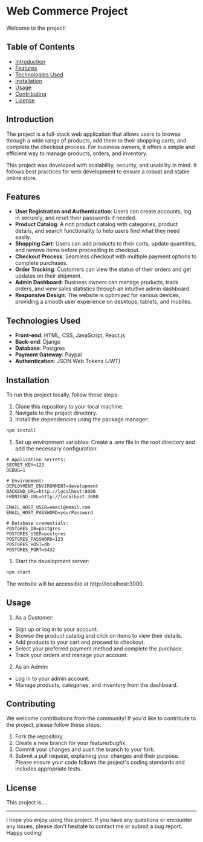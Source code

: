 # Web Commerce Project

Welcome to the project!

## Table of Contents

-   [Introduction](#introduction)
-   [Features](#features)
-   [Technologies Used](#technologies-used)
-   [Installation](#installation)
-   [Usage](#usage)
-   [Contributing](#contributing)
-   [License](#license)

## Introduction

The project is a full-stack web application that allows users to browse through a wide range of products, add them to their shopping carts, and complete the checkout process. For business owners, it offers a simple and efficient way to manage products, orders, and inventory.

This project was developed with scalability, security, and usability in mind. It follows best practices for web development to ensure a robust and stable online store.

## Features

-   **User Registration and Authentication**: Users can create accounts, log in securely, and reset their passwords if needed.
-   **Product Catalog**: A rich product catalog with categories, product details, and search functionality to help users find what they need easily.
-   **Shopping Cart**: Users can add products to their carts, update quantities, and remove items before proceeding to checkout.
-   **Checkout Process**: Seamless checkout with multiple payment options to complete purchases.
-   **Order Tracking**: Customers can view the status of their orders and get updates on their shipment.
-   **Admin Dashboard**: Business owners can manage products, track orders, and view sales statistics through an intuitive admin dashboard.
-   **Responsive Design**: The website is optimized for various devices, providing a smooth user experience on desktops, tablets, and mobiles.

## Technologies Used

-   **Front-end**: HTML, CSS, JavaScript, React.js
-   **Back-end**: Django
-   **Database**: Postgres
-   **Payment Gateway**: Paypal
-   **Authentication**: JSON Web Tokens (JWT)

## Installation

To run this project locally, follow these steps:

1. Clone this repository to your local machine.
2. Navigate to the project directory.
3. Install the dependencies using the package manager:

```bash
npm install
```

1. Set up environment variables:
   Create a .env file in the root directory and add the necessary configuration:

```dotenv
# Application secrets:
SECRET_KEY=123
DEBUG=1

# Environment:
DEPLOYMENT_ENVIRONMENT=development
BACKEND_URL=http://localhost:8000
FRONTEND_URL=http://localhost:3000

EMAIL_HOST_USER=email@email.com
EMAIL_HOST_PASSWORD=yourPassword

# Database credentials:
POSTGRES_DB=postgres
POSTGRES_USER=postgres
POSTGRES_PASSWORD=123
POSTGRES_HOST=db
POSTGRES_PORT=5432
```

1. Start the development server:

```bash
npm start
```

The website will be accessible at http://localhost:3000.

## Usage

1. As a Customer:

-   Sign up or log in to your account.
-   Browse the product catalog and click on items to view their details.
-   Add products to your cart and proceed to checkout.
-   Select your preferred payment method and complete the purchase.
-   Track your orders and manage your account.

2. As an Admin:

-   Log in to your admin account.
-   Manage products, categories, and inventory from the dashboard.

## Contributing

We welcome contributions from the community! If you'd like to contribute to the project, please follow these steps:

1. Fork the repository.
2. Create a new branch for your feature/bugfix.
3. Commit your changes and push the branch to your fork.
4. Submit a pull request, explaining your changes and their purpose.
   Please ensure your code follows the project's coding standards and includes appropriate tests.

## License

This project is....

---

I hope you enjoy using this project. If you have any questions or encounter any issues, please don't hesitate to contact me or submit a bug report. Happy coding!
